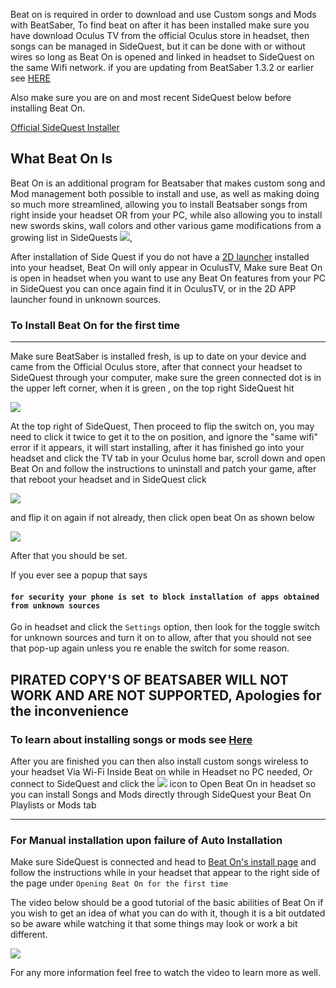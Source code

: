 Beat on is required in order to download and use Custom songs and Mods with BeatSaber, 
To find beat on after it has been installed make sure you have download Oculus TV from the official Oculus store in headset, then songs can be managed in SideQuest, but it can be done with or without wires so long as Beat On is opened and linked in headset to SideQuest on the same Wifi network. if you are updating from BeatSaber 1.3.2 or earlier see [HERE](https://www.reddit.com/r/OculusQuest/comments/cxx9yi/sidequest_how_to_update_beatonbeatsaber/)

Also make sure you are on and most recent SideQuest below before installing Beat On. 

[Official SideQuest Installer](https://sidequestvr.com/#/download)

What Beat On Is
----
Beat On is an additional program for Beatsaber that makes custom song and Mod management both possible to install and use, as well as making doing so much more streamlined, allowing you to install Beatsaber songs from right inside your headset OR from your PC, while also allowing you to install new swords skins, wall colors and other various game modifications from a growing list in SideQuests [![](https://cdn.discordapp.com/attachments/608376262347587595/610263775584714773/Screenshot_1199.png)](https://sidequestvr.com/#/apps/4),

After installation of Side Quest if you do not have a [2D launcher](https://sidequestvr.com/#/app/199) installed into your headset, Beat On will only appear in OculusTV, Make sure Beat On is open in headset when you want to use any Beat On features from your PC in SideQuest you can once again find it in OculusTV, or in the 2D APP launcher found in unknown sources.


### To Install Beat On for the first time
----
Make sure BeatSaber is installed fresh, is up to date on your device and came from the Official Oculus store,
after that connect your headset to SideQuest through your computer,
make sure the green connected dot is in the upper left corner, when it is green , on the top right SideQuest hit

![](https://cdn.discordapp.com/attachments/615234122604085262/621098047534923816/Screenshot_203.png) 

At the top right of SideQuest, Then proceed to flip the switch on, you may need to click it twice to get it to the on position, and ignore the "same wifi" error if it appears, it will start installing, after it has finished go into your headset and click the TV tab in your Oculus home bar, scroll down and open Beat On and follow the instructions to uninstall and patch your game, after that reboot your headset and in SideQuest click

 ![](https://cdn.discordapp.com/attachments/615234122604085262/621098047534923816/Screenshot_203.png) 

and flip it on again if not already, then click open beat On as shown below

![](https://cdn.discordapp.com/attachments/608376262347587595/609093393183932446/Screenshot_1123.png)

After that you should be set.


If you ever see a popup that says
#### `for security your phone is set to block installation of apps obtained from unknown sources`
Go in headset and click the `Settings` option, then look for the toggle switch for unknown sources and turn it on to allow, after that you should not see that pop-up again unless you re enable the switch for some reason.

## PIRATED COPY'S OF BEATSABER WILL NOT WORK AND ARE NOT SUPPORTED, Apologies for the inconvenience  

### To learn about installing songs or mods see [Here](https://github.com/the-expanse/SideQuest/wiki/How-to-install-Custom-Songs)

After you are finished you can then also install custom songs wireless to your headset Via Wi-Fi Inside Beat on while in Headset no PC needed, Or connect to SideQuest and click the ![](https://cdn.discordapp.com/attachments/615234122604085262/621098047534923816/Screenshot_203.png) icon to Open Beat On in headset so you can install Songs and Mods directly through SideQuest your Beat On Playlists or Mods tab


-------------------------------------------------------------------------------------

### For Manual installation upon failure of Auto Installation
Make sure SideQuest is connected and head to [Beat On's install page](https://sidequestvr.com/#/app/14)
and follow the instructions while in your headset that appear to the right side of the page under `Opening Beat On for the first time`

The video below should be a good tutorial of the basic abilities of Beat On if you wish to get an idea of what you can do with it, though it is a bit outdated so be aware while watching it that some things may look or work a bit different.

[![](https://cdn.discordapp.com/attachments/608376262347587595/610247583352487936/Screenshot_1191.png)](https://www.youtube.com/watch?v=CPDqrAQWruU&lc=z23ag5ginnfbsl3iq04t1aokgbh5kytwso3tjwfl30kmbk0h00410.1563913415218266) 

For any more information feel free to watch the video to learn more as well.
